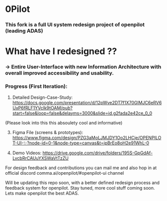 

# 0Pilot
### This fork is a full UI system redesign project of openpilot (leading ADAS)

# What have I redesigned ??
### -> Entire User-Interface with new Information Architecture with overall improved accessibility and usability.


### Progress (First Iteration):
1. Detailed Design-Case-Study:
https://docs.google.com/presentation/d/12pWve2DT7f1X70GlMJC6eRV6UxP6fRLF1YVclk9tOAM/pub?start=false&loop=false&delayms=3000&slide=id.g2fada2e42ce_0_0

(Please look into this this absoulety cool and informative)

3. Figma File (screens & prototypes):
https://www.figma.com/design/PZG3aMoLJMJDY1Oo2LHCje/OPENPILOT-UI-✨?node-id=0-1&node-type=canvas&t=ipBrEo8oH2e91WhL-0

5. Demo Videos:
https://drive.google.com/drive/folders/195S-GpGdAf-LvcbRrCAUuYXSWaVtTzZU

For design feedback and contributions you can mail me and also hop in at official discord comma.ai/openpilot/#openpilot-ui channel 

Will be updating this repo soon, with a better defined redesign process and feedback system for openpilot. 
Stay tuned, more cool stuff coming soon. 
Lets make openpilot the best ADAS.
